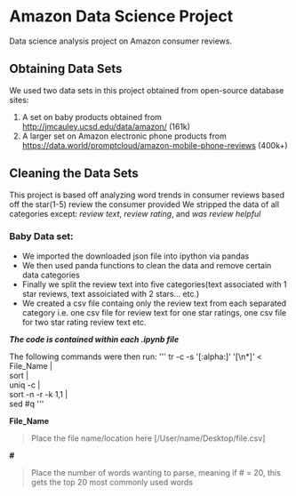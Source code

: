 # Amazon Data Science Project
Data science analysis project on Amazon consumer reviews.

## Obtaining Data Sets
We used two data sets in this project obtained from open-source database sites:
1. A set on baby products obtained from http://jmcauley.ucsd.edu/data/amazon/ (161k)
2. A larger set on Amazon electronic phone products from https://data.world/promptcloud/amazon-mobile-phone-reviews (400k+)

## Cleaning the Data Sets
This project is based off analyzing word trends in consumer reviews based off the star(1-5) review the consumer provided
We stripped the data of all categories except: *review text*, *review rating*, and *was review helpful*

### Baby Data set:
- We imported the downloaded json file into ipython via pandas
- We then used panda functions to clean the data and remove certain data categories
- Finally we split the review text into five categories(text associated with 1 star reviews, text assoiciated with 2 stars... etc.)
- We created a csv file containg only the review text from each separated category i.e. one csv file for review text for one star ratings, one csv file for two star rating review text etc.

**_The code is contained within each .ipynb file_**

The following commands were then run:
'''
tr -c -s '[:alpha:]' '[\n*]' < File_Name | \
sort | \
uniq -c | \
sort -n -r -k 1,1 | \
sed #q
'''

**File_Name**
>Place the file name/location here [/User/name/Desktop/file.csv]

**#**
>Place the number of words wanting to parse, meaning if # = 20, this gets the top 20 most commonly used words




